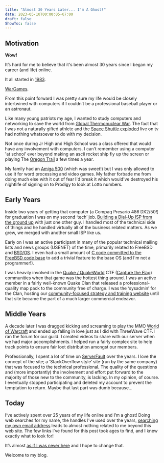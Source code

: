 ```yaml
---
title: "Almost 30 Years Later... I'm A Ghost!"
date: 2023-05-10T00:00:05-07:00
draft: false
ShowToc: false
---
```


## Motivation
**Wow!**

It’s hard for me to believe that it's been almost 30 years since I began my career (and life) online.

It all started in [1983](https://www.youtube.com/watch?v=Dz0DfKnG5UE).

[WarGames](https://en.wikipedia.org/wiki/WarGames).

From this point forward I was pretty sure my life would be closely intertwined with computers if I couldn’t be a professional baseball player or an astronaut.

Like many young patriots my age, I wanted to study computers and networking to save the world from [Global Thermonuclear War](https://youtu.be/LD2MJ5_SvUw).  The fact that I was not a naturally gifted athlete and the [Space Shuttle exploded](https://en.wikipedia.org/wiki/Space_Shuttle_Challenger_disaster) live on tv had nothing whatsoever to do with my decision.

Not once during Jr High and High School was a class offered that would have any involvement with computers.  I can't remember using a computer 'at school' ever beyond making an ascii rocket ship fly up the screen or playing The [Oregon Trail](https://en.wikipedia.org/wiki/The_Oregon_Trail_(series)) a few times a year.  

My family had an [Amiga 500](https://en.wikipedia.org/wiki/Amiga_500) (which was sweet!) but I was only allowed to use it for word processing and video games.  My father forbade me from doing much else with it out of fear I'd break it which would've destroyed his nightlife of signing on to Prodigy to look at Lotto numbers.

## Early Years
Inside two years of getting that computer (a Compaq Presario 486 DX2/50!) for graduation I was on my second ‘tech’ job.  [Building a Dial-Up ISP from the ground up](https://web.archive.org/web/20040131221739/http://www.grin.net/news/) with just one other guy.  I handled most of the technical side of things and he handled virtually all of the business related matters.  As we grew, we merged with another small ISP like us.

Early on I was an active participant in many of the popular technical mailing lists and news groups (USENET) of the time, primarily related to FreeBSD and [BSD/OS](https://en.wikipedia.org/wiki/BSD/OS).  I even had a small amount of [C code committed to the FreeBSD code base](https://github.com/freebsd/freebsd-src/commit/f0ee9598413c072b9bb8487479b8e1a514b8d98d) to add a trivial feature to the base OS (and I'm not a programmer!).

I was heavily involved in the [Quake / QuakeWorld](https://quake.fandom.com/wiki/QuakeWorld) CTF ([Capture the Flag](https://quake.fandom.com/wiki/Threewave_Capture)) communities when that game was the hottest thing around.  I was an active member in a fairly well-known Quake Clan that released a professional-quality map pack to the community free of charge.  I was the ‘sysadmin’ for the Clan, hosting our [community-focused strategy and training website](https://web.archive.org/web/19970607140926/http://www.planetquake.com/academy/courtyard.htm) until that site became the part of a much larger commercial endeavor.

## Middle Years
A decade later I was dragged kicking and screaming to play the MMO [World of Warcraft](https://worldofwarcraft.blizzard.com/en-us/) and ended up falling in love just as I did with ThreeWave CTF.  I ran the forum for our guild.  I created videos to share with our server when we had major accomplishments.  I helped run a fairly complex site to help track points to ensure fair loot distribution amongst our members.

Professionally, I spent a lot of time on [ServerFault](https://serverfault.com/) over the years.  I love the concept of the site; a ‘StackOverflow style’ site (run by the same company) that was focused to the technical professional.  The quality of the questions and (more importantly) the involvement and effort put forward to the majority of those new to the community, is lacking.  In my opinion, of course.  I eventually stopped participating and deleted my account to prevent the temptation to return.  Maybe that last part was dumb because…

## Today
I’ve actively spent over 25 years of my life online and I’m a ghost!  Doing web searches for my name, the handles I’ve used over the years, [searching my own email address](https://www.google.com/search?q=jon%40yoonix.com) leads to almost nothing related to me beyond this web site.  The few links I've found for this post took ages to find, and I knew exactly what to look for!

It’s almost [as if I was never here](https://www.google.com/search?q=yoonix) and I hope to change that.

Welcome to my blog.